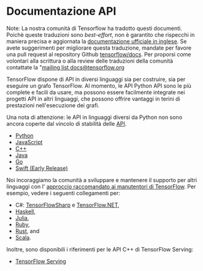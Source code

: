 # Documentazione API

Note: La nostra comunità di Tensorflow ha tradotto questi documenti. Poichè queste traduzioni sono *best-effort*, non è garantito che rispecchi in maniera precisa e aggiornata la [documentazione ufficiale in inglese](https://www.tensorflow.org/?hl=en). 
Se avete suggerimenti per migliorare questa traduzione, mandate per favore una pull request al repository Github [tensorflow/docs](https://github.com/tensorflow/docs).
Per proporsi come volontari alla scrittura o alla review delle traduzioni della comunità contattate la "[mailing list docs@tensorflow.org](https://groups.google.com/a/tensorflow.org/forum/#!forum/docs)

TensorFlow dispone di API in diversi linguaggi sia per costruire, sia per 
eseguire un grafo TensorFlow. Al momento, le API Python API sono le più complete
e facili da usare, ma possono essere facilmente integrate nei progetti API in altri linguaggi,
che possono offrire vantaggi in terini di prestazioni nell'esecuzione dei grafi.

Una nota di attenzione: le API in linguaggi diversi da Python non sono ancora coperte 
dal vincolo di stabilità delle [API](https://www.tensorflow.org/guide/versions).

* [Python](https://www.tensorflow.org/api_docs/python/)
* [JavaScript](https://js.tensorflow.org/api/latest/)
* [C++](https://www.tensorflow.org/api_docs/cc/)
* [Java](https://www.tensorflow.org/api_docs/java/reference/org/tensorflow/package-summary)
* [Go](https://godoc.org/github.com/tensorflow/tensorflow/tensorflow/go)
* [Swift (Early Release)](https://www.tensorflow.org/swift)


Noi incoraggiamo la comunità a sviluppare e mantenere il supporto per altri linguaggi
con l' [approccio raccomandato ai manutentori di
TensorFlow](https://github.com/tensorflow/docs/blob/master/site/en/r1/guide/extend/bindings.md).
Per esempio, vedere i seguenti collegamenti per:

* C#: [TensorFlowSharp](https://github.com/migueldeicaza/TensorFlowSharp) e [TensorFlow.NET](https://github.com/SciSharp/TensorFlow.NET),
* [Haskell](https://github.com/tensorflow/haskell),
* [Julia](https://github.com/malmaud/TensorFlow.jl),
* [Ruby](https://github.com/somaticio/tensorflow.rb),
* [Rust](https://github.com/tensorflow/rust), and
* [Scala](https://github.com/eaplatanios/tensorflow_scala).

Inoltre, sono disponibili i riferimenti per le API C++ di TensorFlow Serving:

* [TensorFlow Serving](https://www.tensorflow.org/tfx/guide/serving)
